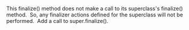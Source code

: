 This finalize() method does not make a call to its superclass's finalize() method.  So, any finalizer actions defined for the superclass will not be performed.  Add a call to super.finalize().